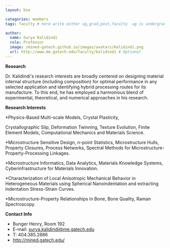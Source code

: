 ```yaml
---
layout: bio

categories: members
tags: faculty # here write either ug,grad,post,faculty  ug is undergraduate, grad self explanatory, post is for post docs and visiting professors

author:
  name: Surya Kalidindi
  role: Professor 
  image: /mined-gatech.github.io/images/avatars/Kalidindi.png
  url: http://www.me.gatech.edu/faculty/kalidindi # Optional
---
```


**Research**

Dr. Kalidindi's research interests are broadly centered on designing material internal structure (including composition) for optimal performance in any selected application and identifying hybrid processing routes for its manufacture. To this end, he has employed a harmonious blend of experimental, theoretical, and numerical approaches in his research.

**Research Interests**

*Physics-Based Multi-scale Models, Crystal Plasticity, 

Crystallographic Slip, Deformation Twinning, Texture Evolution, Finite Element Models, Computational Mechanics and Materials Science.

*Microstructure Sensitive Design, n-point Statistics, Microstructure Hulls, Property Closures, Process Networks, Spectral Methods for Microstructure-Property-Processing Linkages.

*Microstructure Informatics, Data Analytics, Materials Knowledge Systems, Cyberinfrastructure for Materials Innovation.

*Characterization of Local Anisotropic Mechanical Behavior in Heterogeneous Materials using Spherical Nanoindentation and extracting Indentation Stress-Strain Curves.

*Microstructure-Property Relationships in Bone, Bone Quality, Raman Spectroscopy.

**Contact Info**

* Bunger Henry, Room 192
* E-mail: surya.kalidindi@me.gatech.edu
* T: 404.385.2886
* http://mined.gatech.edu/
